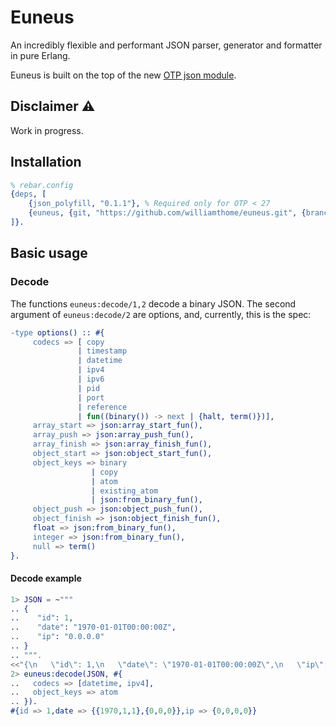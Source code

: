 # Euneus

An incredibly flexible and performant JSON parser, generator and formatter in pure Erlang.

Euneus is built on the top of the new [OTP json module](https://erlang.org/documentation/doc-15.0-rc3/lib/stdlib-6.0/doc/html/json.html).

## Disclaimer ⚠️

Work in progress.

## Installation

```erlang
% rebar.config
{deps, [
    {json_polyfill, "0.1.1"}, % Required only for OTP < 27
    {euneus, {git, "https://github.com/williamthome/euneus.git", {branch, "dev/v2"}}}
]}.
```

## Basic usage

### Decode

The functions `euneus:decode/1,2` decode a binary JSON. The second argument
of `euneus:decode/2` are options, and, currently, this is the spec:
```erlang
-type options() :: #{
     codecs => [ copy
               | timestamp
               | datetime
               | ipv4
               | ipv6
               | pid
               | port
               | reference
               | fun((binary()) -> next | {halt, term()})],
     array_start => json:array_start_fun(),
     array_push => json:array_push_fun(),
     array_finish => json:array_finish_fun(),
     object_start => json:object_start_fun(),
     object_keys => binary
                  | copy
                  | atom
                  | existing_atom
                  | json:from_binary_fun(),
     object_push => json:object_push_fun(),
     object_finish => json:object_finish_fun(),
     float => json:from_binary_fun(),
     integer => json:from_binary_fun(),
     null => term()
}.
```

#### Decode example

```erlang
1> JSON = ~"""
.. {
..    "id": 1,
..    "date": "1970-01-01T00:00:00Z",
..    "ip": "0.0.0.0"
.. }
.. """.
<<"{\n   \"id\": 1,\n   \"date\": \"1970-01-01T00:00:00Z\",\n   \"ip\": \"0.0.0.0\"\n}">>
2> euneus:decode(JSON, #{
..   codecs => [datetime, ipv4],
..   object_keys => atom
.. }).
#{id => 1,date => {{1970,1,1},{0,0,0}},ip => {0,0,0,0}}

```

